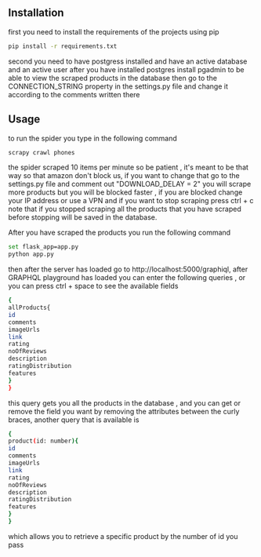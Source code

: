 ## Installation

first you need to install the requirements of the projects using pip

```bash
pip install -r requirements.txt
```

second you need to have postgress installed and have an active database and an active user 
after you have installed postgres install pgadmin to be able to view the scraped products in the database 
then go to the CONNECTION_STRING property in the settings.py file and change it according to the comments written there

## Usage

to run the spider you type in the following command
```bash
scrapy crawl phones
```
the spider scraped 10 items per minute so be patient , it's meant to be that way so that amazon don't block us,
if you want to change that go to the settings.py file and comment out "DOWNLOAD_DELAY = 2" you will scrape
more products but you will be blocked faster , if you are blocked change your IP address or use a VPN and if you want to stop scraping press ctrl + c 
note that if you stopped scraping all the products that you have scraped before stopping will be saved in the database.

After you have scraped the products you run the following command 
```bash
set flask_app=app.py
python app.py
```
then after the server has loaded go to http://localhost:5000/graphiql, after GRAPHQL playground has loaded 
you can enter the following queries , or you can press ctrl + space to see the available fields
```bash
{
allProducts{
id
comments
imageUrls
link
rating
noOfReviews
description
ratingDistribution
features
}
}
```
this query gets you all the products in the database , and you can get or remove the field you want 
by removing the attributes between the curly braces, another query that is available is 

```bash
{
product(id: number){
id
comments
imageUrls
link
rating
noOfReviews
description
ratingDistribution
features
}
}
```
which allows you to retrieve a specific product by the number of id you pass
